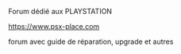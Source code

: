 Forum dédié aux PLAYSTATION

https://www.psx-place.com

forum avec guide de réparation, upgrade et autres
